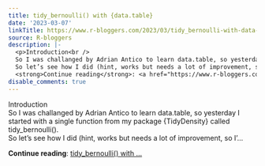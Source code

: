 ```yaml
---
title: tidy_bernoulli() with {data.table}
date: '2023-03-07'
linkTitle: https://www.r-bloggers.com/2023/03/tidy_bernoulli-with-data-table/
source: R-bloggers
description: |-
  <p>Introduction<br />
  So I was challanged by Adrian Antico to learn data.table, so yesterday I started with a single function from my package {TidyDensity} called tidy_bernoulli().<br />
  So let’s see how I did (hint, works but needs a lot of improvement, so I’...</p>
  <strong>Continue reading</strong>: <a href="https://www.r-bloggers.com/2023/03/tidy_bernoulli-with-data-table/">tidy_bernoulli() with ...
disable_comments: true
---
```

<p>Introduction<br />
So I was challanged by Adrian Antico to learn data.table, so yesterday I started with a single function from my package {TidyDensity} called tidy_bernoulli().<br />
So let’s see how I did (hint, works but needs a lot of improvement, so I’...</p>
<strong>Continue reading</strong>: <a href="https://www.r-bloggers.com/2023/03/tidy_bernoulli-with-data-table/">tidy_bernoulli() with ...